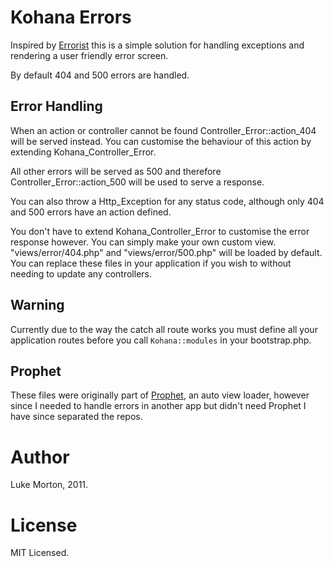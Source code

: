 # Kohana Errors

Inspired by [Errorist](https://github.com/ThePixelDeveloper/kohana-bits-and-bobs/tree/master/modules/errorist)
this is a simple solution for handling exceptions and rendering
a user friendly error screen.

By default 404 and 500 errors are handled.

## Error Handling

When an action or controller cannot be found
Controller_Error::action_404 will be served instead. You can
customise the behaviour of this action by extending
Kohana_Controller_Error.

All other errors will be served as 500 and therefore
Controller_Error::action_500 will be used to serve a response.

You can also throw a Http_Exception for any status code,
although only 404 and 500 errors have an action defined.

You don't have to extend Kohana_Controller_Error to customise
the error response however. You can simply make your own custom
view. "views/error/404.php" and "views/error/500.php" will
be loaded by default. You can replace these files in your
application if you wish to without needing to update any
controllers.

## Warning

Currently due to the way the catch all route works you must
define all your application routes before you call
`Kohana::modules` in your bootstrap.php.

## Prophet

These files were originally part of [Prophet](), an auto view
loader, however since I needed to handle errors in another app
but didn't need Prophet I have since separated the repos.

# Author

Luke Morton, 2011.

# License

MIT Licensed.